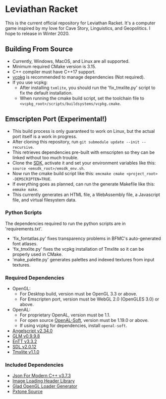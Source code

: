 # Leviathan Racket
This is the current official repository for Leviathan Racket.
It's a computer game inspired by my love for Cave Story, Linguistics, and Geopolitics.
I hope to release in Winter 2020.
## Building From Source
- Currently, Windows, MacOS, and Linux are all supported.
- Minimum required CMake version is 3.15.
- C++ compiler must have C++17 support.
- [vcpkg](https://github.com/microsoft/vcpkg) is recommended to manage dependencies (Not required).
- If you use vcpkg: 
  - After installing `txmlite`, you should run the 'fix_tmxlite.py' script to fix the default installation.
  - When running the cmake build script, set the toolchain file to `<vcpkg_root>/scripts/buildsystems/vcpkg.cmake`.
## Emscripten Port (Experimental!)
- This build process is only guaranteed to work on Linux, but the actual port itself is a work in progress.
- After cloning this repository, run `git submodule update --init --recursive`.
- This retrieves dependencies pre-built with emscripten so they can be linked without too much trouble.
- Clone the [SDK](https://github.com/emscripten-core/emsdk), activate it and set your environment variables like this: `source <emsdk_root>/emsdk_env.sh`.
- Now run the cmake build script like this: `emcmake cmake <project_root> -DEMSCRIPTEN=TRUE`.
- If everything goes as planned, can run the generate Makefile like this: `emmake make`.
- This currently generates an HTML file, a WebAssembly file, a Javascript file, and virtual filesystem data.
### Python Scripts
The dependencies required to run the python scripts are in 'requirements.txt'.
- 'fix_fontatlas.py' fixes transparency problems in BFMC's auto-generated font atlases.
- 'fix_tmxlite.py' fixes the vcpkg installation of Tmxlite so it can be properly used in CMake.
- 'make_palette.py' generates palettes and indexed textures from input textures.
### Required Dependencies
- OpenGL:
  - For Desktop build, version must be OpenGL 3.3 or above.
  - For Emscripten port, version must be WebGL 2.0 (OpenGLES 3.0) or above.
- OpenAL:
  - For proprietary OpenAL, version must be 1.1.
  - For open source [OpenAL-Soft](https://github.com/kcat/openal-soft), version must be 1.19.0 or above.
  - If using vcpkg for dependencies, install `openal-soft`.
- [Angelscript v2.34.0](https://github.com/codecat/angelscript-mirror)
- [GLM v0.9.9.8](https://github.com/g-truc/glm)
- [EnTT v3.3.2](https://github.com/skypjack/entt)
- [SDL v2.0.12](https://www.libsdl.org/download-2.0.php)
- [Tmxlite v1.1.0](https://github.com/fallahn/tmxlite)
### Included Dependencies
- [Json For Modern C++ v3.7.3](https://github.com/nlohmann/json)
- [Image Loading Header Library](https://github.com/nothings/stb)
- [Glad OpenGL Loader Generator](https://glad.dav1d.de)
- [Pxtone Source](https://pxtone.org/developer)
